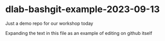 # dlab-bashgit-example-2023-09-13
Just a demo repo for our workshop today

Expanding the text in this file
as an example of editing on github itself
